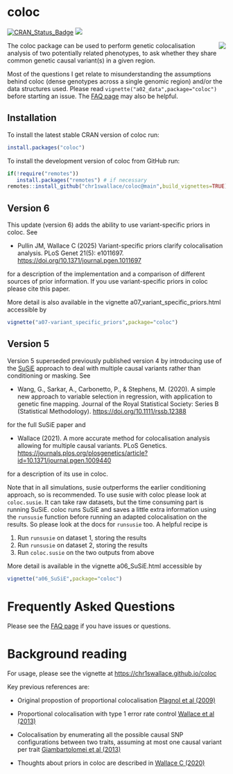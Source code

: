 coloc
=====

[![CRAN_Status_Badge](https://www.r-pkg.org/badges/version/coloc)](https://cran.r-project.org/package=coloc)
[![](https://cranlogs.r-pkg.org/badges/coloc)](https://cran.r-project.org/package=coloc)

<img src="man/figures/logo30.png" align="right" />

The coloc package can be used to perform genetic colocalisation
analysis of two potentially related phenotypes, to ask whether they
share common genetic causal variant(s) in a given region.

Most of the questions I get relate to misunderstanding the assumptions behind coloc (dense genotypes across a single genomic region) and/or the data structures used.  Please read  `vignette("a02_data",package="coloc")` before starting an issue. The [FAQ page](https://chr1swallace.github.io/coloc/FAQ.html) may also be helpful.

## Installation

To install the latest stable CRAN version of coloc run: 

```R
install.packages("coloc")
```

To install the development version of coloc from GitHub run: 

```R
if(!require("remotes"))
   install.packages("remotes") # if necessary
remotes::install_github("chr1swallace/coloc@main",build_vignettes=TRUE)
```

## Version 6

This update (version 6) adds the ability to use variant-specific priors in coloc. See 

- Pullin JM, Wallace C (2025) Variant-specific priors clarify colocalisation analysis. PLoS Genet 21(5): e1011697. https://doi.org/10.1371/journal.pgen.1011697
 
for a description of the implementation and a comparison of different sources of prior information. If you use variant-specific priors in coloc please cite this paper.

More detail is also available in the vignette a07_variant_specific_priors.html accessible by

``` R
vignette("a07-variant_specific_priors",package="coloc")
```

## Version 5

Version 5 superseded previously published version 4 by introducing use of the [SuSiE](https://stephenslab.github.io/susieR/index.html) approach to deal with multiple causal variants rather than conditioning or masking.  See 

- Wang, G., Sarkar, A., Carbonetto, P., & Stephens, M. (2020). A simple new approach to variable selection in regression, with application to genetic fine mapping. Journal of the Royal Statistical Society: Series B (Statistical Methodology). https://doi.org/10.1111/rssb.12388

for the full SuSiE paper and 

- Wallace (2021). A more accurate method for colocalisation analysis allowing for multiple causal variants. PLoS Genetics. https://journals.plos.org/plosgenetics/article?id=10.1371/journal.pgen.1009440

for a description of its use in coloc. 

Note that in all simulations, susie outperforms the earlier conditioning approach, so is recommended. To use susie with coloc please look at `coloc.susie`. It can take raw datasets, but the time consuming part is running SuSiE. coloc runs SuSiE and saves a little extra information using the `runsusie` function before running an adapted colocalisation on the results.  So please look at the docs for `runsusie` too. A helpful recipe is

1. Run `runsusie` on dataset 1, storing the results
2. Run `runsusie` on dataset 2, storing the results
3. Run `coloc.susie` on the two outputs from above

More detail is available in the vignette a06_SuSiE.html accessible by

``` R
vignette("a06_SuSiE",package="coloc")
```

# Frequently Asked Questions

Please see the [FAQ page](https://chr1swallace.github.io/coloc/FAQ.html) if you have issues or questions.

# Background reading

For usage, please see the vignette at https://chr1swallace.github.io/coloc

Key previous references are:

- Original propostion of proportional colocalisation [Plagnol et al (2009)](https://pubmed.ncbi.nlm.nih.gov/19039033/)

- Proportional colocalisation with type 1 error rate control [Wallace et al (2013)](https://onlinelibrary.wiley.com/doi/abs/10.1002/gepi.21765)

- Colocalisation by enumerating all the possible causal SNP configurations between two traits, assuming at most one causal variant per trait [Giambartolomei et al (2013)](https://journals.plos.org/plosgenetics/article?id=10.1371/journal.pgen.1004383)

- Thoughts about priors in coloc are described in [Wallace C (2020)](https://doi.org/10.1371/journal.pgen.1008720)

<!--# Notes to self-->
<!-- -->
<!-- *to generate vignettes:* -->
<!-- ``` -->
<!-- cp vignettes/colocqq-tests.R.tospin vignettes/colocqq-tests.R && Rscript -e 'knitr::spin("vignettes/colocqq-tests.R",knit=FALSE); devtools::build_vignettes()' -->
<!-- ``` -->
<!-- *to generate website:* --> 
<!-- https://chr1swallace.github.io/coloc/ -->
<!-- ``` -->
<!-- Rscript -e "pkgdown::build_site()" -->
<!-- ``` -->
